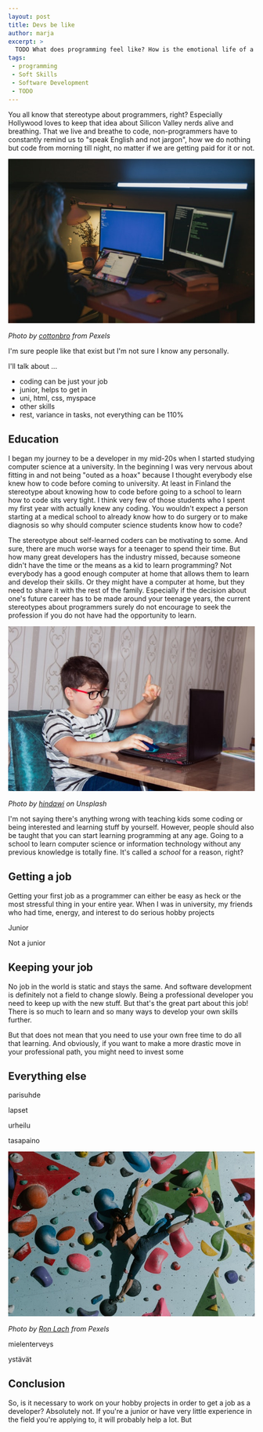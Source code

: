 ```yaml
---
layout: post
title: Devs be like
author: marja
excerpt: >
  TODO What does programming feel like? How is the emotional life of a coder? Let's talk about our feelings.
tags:
 - programming
 - Soft Skills
 - Software Development
 - TODO
---
```


You all know that stereotype about programmers, right? Especially Hollywood loves to keep that idea about Silicon Valley nerds alive and breathing. That we live and breathe to code, non-programmers have to constantly remind us to "speak English and not jargon", how we do nothing but code from morning till night, no matter if we are getting paid for it or not. 

![Programmer](/img/devs-be-like/programmer.jpg)

*Photo by <a href="https://www.pexels.com/@cottonbro" target="_blank">cottonbro</a> from Pexels*

I'm sure people like that exist but I'm not sure I know any personally. 

I'll talk about ...

- coding can be just your job
- junior, helps to get in
- uni, html, css, myspace
- other skills
- rest, variance in tasks, not everything can be 110%

## Education

I began my journey to be a developer in my mid-20s when I started studying computer science at a university. In the beginning I was very nervous about fitting in and not being "outed as a hoax" because I thought everybody else knew how to code before coming to university. At least in Finland the stereotype about knowing how to code before going to a school to learn how to code sits very tight. I think very few of those students who I spent my first year with actually knew any coding. You wouldn't expect a person starting at a medical school to already know how to do surgery or to make diagnosis so why should computer science students know how to code?

The stereotype about self-learned coders can be motivating to some. And sure, there are much worse ways for a teenager to spend their time. But how many great developers has the industry missed, because someone didn't have the time or the means as a kid to learn programming? Not everybody has a good enough computer at home that allows them to learn and develop their skills. Or they might have a computer at home, but they need to share it with the rest of the family. Especially if the decision about one's future career has to be made around your teenage years, the current stereotypes about programmers surely do not encourage to seek the profession if you do not have had the opportunity to learn.

![Child learning](/img/devs-be-like/kid-learning.jpg)

*Photo by <a href="https://unsplash.com/@hindawi" target="_blank">hindawi</a> on Unsplash*

I'm not saying there's anything wrong with teaching kids some coding or being interested and learning stuff by yourself. However, people should also be taught that you can start learning programming at any age. Going to a school to learn computer science or information technology without any previous knowledge is totally fine. It's called a _school_ for a reason, right?

## Getting a job

Getting your first job as a programmer can either be easy as heck or the most stressful thing in your entire year. When I was in university, my friends who had time, energy, and interest to do serious hobby projects

Junior

Not a junior

## Keeping your job

No job in the world is static and stays the same. And software development is definitely not a field to change slowly. Being a professional developer you need to keep up with the new stuff. But that's the great part about this job! There is so much to learn and so many ways to develop your own skills further. 

But that does not mean that you need to use your own free time to do all that learning. And obviously, if you want to make a more drastic move in your professional path, you might need to invest some 

## Everything else

parisuhde

lapset

urheilu

tasapaino

![Balance](/img/devs-be-like/balance.jpg)

*Photo by <a href="https://www.pexels.com/@ron-lach" target="_blank">Ron Lach</a> from Pexels*

mielenterveys

ystävät

## Conclusion

So, is it necessary to work on your hobby projects in order to get a job as a developer? Absolutely not. If you're a junior or have very little experience in the field you're applying to, it will probably help a lot. But 
